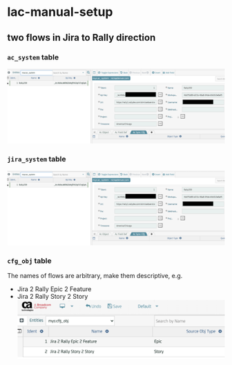 # lac-manual-setup

## two flows in Jira to Rally direction

### `ac_system` table  
![ac_system](img/ac_system-J2R-S2S.png "ac_system")
### `jira_system` table  
![jira_system](img/ac_system-J2R-S2S.png "jira_system")


### `cfg_obj` table  
The names of flows are arbitrary, make them descriptive, e.g.
* Jira 2 Rally Epic 2 Feature 
* Jira 2 Rally Story 2 Story
![cfg_obj](img/two-flows.png "cfg_obj")
